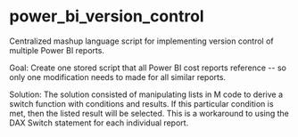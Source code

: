 # power_bi_version_control
Centralized mashup language script for implementing version control of multiple Power BI reports.

Goal: Create one stored script that all Power BI cost reports reference -- so only one modification needs to made for all similar reports. 

Solution: The solution consisted of manipulating lists in M code to derive a switch function with conditions and results. If this particular condition is met, then the listed result will be selected. This is a workaround to using the DAX Switch statement for each individual report. 
